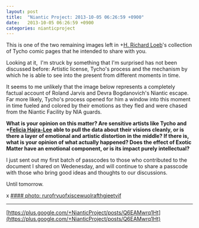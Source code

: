```yaml
---
layout: post
title:  "Niantic Project: 2013-10-05 06:26:59 +0900"
date:   2013-10-05 06:26:59 +0900
categories: nianticproject
---
```

This is one of the two remaining images left in +[H. Richard Loeb](https://plus.google.com/117506125229608138804 "")'s collection of Tycho comic pages that he intended to share with you.

Looking at it,  I'm struck by something that I'm surprised has not been discussed before: Artistic license, Tycho's process and the mechanism by which he is able to see into the present from different moments in time.

It seems to me unlikely that the image below represents a completely factual account of Roland Jarvis and Devra Bogdanovich's Niantic escape. Far more likely, Tycho's process opened for him a window into this moment in time fueled and colored by their emotions as they fled and were chased from the Niantic Facility by NIA guards. 

**What is your opinion on this matter? Are sensitive artists like Tycho and ****+[Felicia Hajra-Lee](https://plus.google.com/118344555717370644832 "")**** able to pull the data about their visions cleanly, or is there a layer of emotional and artistic distortion in the middle? If there is, what is your opinion of what actually happened? Does the effect of Exotic Matter have an emotional component, or is its impact purely intellectual?**

I just sent out my first batch of passcodes to those who contributed to the document I shared on Wedenesday, and will continue to share a passcode with those who bring good ideas and thoughts to our discussions.

Until tomorrow.

x
[#### photo: rurofrvuofxiscewuolrafthgieetvif](https://lh4.googleusercontent.com/-CO5dct8JyGE/Uk8wCLfUkRI/AAAAAAAAPJI/BQv0ZXuKgu0/w1200-h1800/ArtisticLicense.png "")
- - -
[https://plus.google.com/+NianticProject/posts/Q6EAMwrq1Ht](https://plus.google.com/+NianticProject/posts/Q6EAMwrq1Ht)
